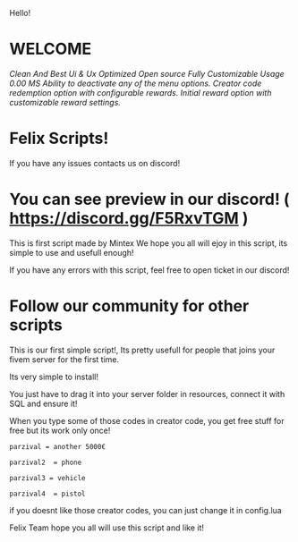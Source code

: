 Hello!

# WELCOME
*Clean And Best Ui & Ux
 Optimized
 Open source
 Fully Customizable
 Usage 0.00 MS
 Ability to deactivate any of the menu options.
 Creator code redemption option with configurable rewards.
 Initial reward option with customizable reward settings.*

# Felix Scripts!

If you have any issues contacts us on discord!
# You can see preview in our discord! ( https://discord.gg/F5RxvTGM )

This is first script made by Mintex
We hope you all will ejoy in this script, its simple to use and usefull enough!

If you have any errors with this script, feel free to open ticket in our discord!

# Follow our community for other scripts



This is our first simple script!,
Its pretty usefull for people that joins your fivem server for the first time.

Its very simple to install!

You just have to drag it into your server folder in resources, 
connect it with SQL and ensure it!

When you type some of those codes in creator code, you get free stuff for free but its work only once!

    parzival = another 5000€

    parzival2  = phone

    parzival3 = vehicle

    parzival4  = pistol

if you doesnt like those creator codes, you can just change it in config.lua

Felix Team hope you all will use this script and like it!
